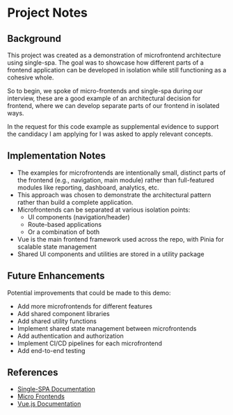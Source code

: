 # Project Notes

## Background

This project was created as a demonstration of microfrontend architecture using single-spa. The goal was to showcase how different parts of a frontend application can be developed in isolation while still functioning as a cohesive whole.

So to begin, we spoke of micro-frontends and single-spa during our interview, these are a good example of an architectural decision for frontend, where we can develop separate parts of our frontend in isolated ways.

In the request for this code example as supplemental evidence to support the candidacy I am applying for I was asked to apply relevant concepts.

## Implementation Notes

- The examples for microfrontends are intentionally small, distinct parts of the frontend (e.g., navigation, main module) rather than full-featured modules like reporting, dashboard, analytics, etc.
- This approach was chosen to demonstrate the architectural pattern rather than build a complete application.
- Microfrontends can be separated at various isolation points:
  - UI components (navigation/header)
  - Route-based applications
  - Or a combination of both
- Vue is the main frontend framework used across the repo, with Pinia for scalable state management
- Shared UI components and utilities are stored in a utility package

## Future Enhancements

Potential improvements that could be made to this demo:

- Add more microfrontends for different features
- Add shared component libraries
- Add shared utility functions
- Implement shared state management between microfrontends
- Add authentication and authorization
- Implement CI/CD pipelines for each microfrontend
- Add end-to-end testing

## References

- [Single-SPA Documentation](https://single-spa.js.org/)
- [Micro Frontends](https://micro-frontends.org/)
- [Vue.js Documentation](https://vuejs.org/)
